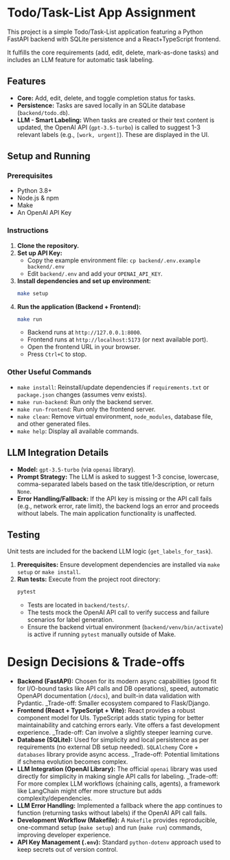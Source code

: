 # Todo/Task-List App Assignment

This project is a simple Todo/Task-List application featuring a Python FastAPI backend with SQLite persistence and a React+TypeScript frontend.

It fulfills the core requirements (add, edit, delete, mark-as-done tasks) and includes an LLM feature for automatic task labeling.

## Features

- **Core:** Add, edit, delete, and toggle completion status for tasks.
- **Persistence:** Tasks are saved locally in an SQLite database (`backend/todo.db`).
- **LLM - Smart Labeling:** When tasks are created or their text content is updated, the OpenAI API (`gpt-3.5-turbo`) is called to suggest 1-3 relevant labels (e.g., `[work, urgent]`). These are displayed in the UI.

## Setup and Running

### Prerequisites

- Python 3.8+
- Node.js & npm
- Make
- An OpenAI API Key

### Instructions

1.  **Clone the repository.**
2.  **Set up API Key:**
    - Copy the example environment file: `cp backend/.env.example backend/.env`
    - Edit `backend/.env` and add your `OPENAI_API_KEY`.
3.  **Install dependencies and set up environment:**
    ```bash
    make setup
    ```
4.  **Run the application (Backend + Frontend):**
    ```bash
    make run
    ```
    - Backend runs at `http://127.0.0.1:8000`.
    - Frontend runs at `http://localhost:5173` (or next available port).
    - Open the frontend URL in your browser.
    - Press `Ctrl+C` to stop.

### Other Useful Commands

- `make install`: Reinstall/update dependencies if `requirements.txt` or `package.json` changes (assumes venv exists).
- `make run-backend`: Run only the backend server.
- `make run-frontend`: Run only the frontend server.
- `make clean`: Remove virtual environment, `node_modules`, database file, and other generated files.
- `make help`: Display all available commands.

## LLM Integration Details

- **Model:** `gpt-3.5-turbo` (via `openai` library).
- **Prompt Strategy:** The LLM is asked to suggest 1-3 concise, lowercase, comma-separated labels based on the task title/description, or return `None`.
- **Error Handling/Fallback:** If the API key is missing or the API call fails (e.g., network error, rate limit), the backend logs an error and proceeds without labels. The main application functionality is unaffected.

## Testing

Unit tests are included for the backend LLM logic (`get_labels_for_task`).

1.  **Prerequisites:** Ensure development dependencies are installed via `make setup` or `make install`.
2.  **Run tests:** Execute from the project root directory:
    ```bash
    pytest
    ```
    - Tests are located in `backend/tests/`.
    - The tests mock the OpenAI API call to verify success and failure scenarios for label generation.
    - Ensure the backend virtual environment (`backend/venv/bin/activate`) is active if running `pytest` manually outside of Make.

# Design Decisions & Trade-offs

- **Backend (FastAPI):** Chosen for its modern async capabilities (good fit for I/O-bound tasks like API calls and DB operations), speed, automatic OpenAPI documentation (`/docs`), and built-in data validation with Pydantic. \_Trade-off: Smaller ecosystem compared to Flask/Django.
- **Frontend (React + TypeScript + Vite):** React provides a robust component model for UIs. TypeScript adds static typing for better maintainability and catching errors early. Vite offers a fast development experience. \_Trade-off: Can involve a slightly steeper learning curve.
- **Database (SQLite):** Used for simplicity and local persistence as per requirements (no external DB setup needed). `SQLAlchemy` Core + `databases` library provide async access. \_Trade-off: Potential limitations if schema evolution becomes complex.
- **LLM Integration (OpenAI Library):** The official `openai` library was used directly for simplicity in making single API calls for labeling. \_Trade-off: For more complex LLM workflows (chaining calls, agents), a framework like LangChain might offer more structure but adds complexity/dependencies.
- **LLM Error Handling:** Implemented a fallback where the app continues to function (returning tasks without labels) if the OpenAI API call fails.
- **Development Workflow (Makefile):** A `Makefile` provides reproducible, one-command setup (`make setup`) and run (`make run`) commands, improving developer experience.
- **API Key Management (`.env`):** Standard `python-dotenv` approach used to keep secrets out of version control.
